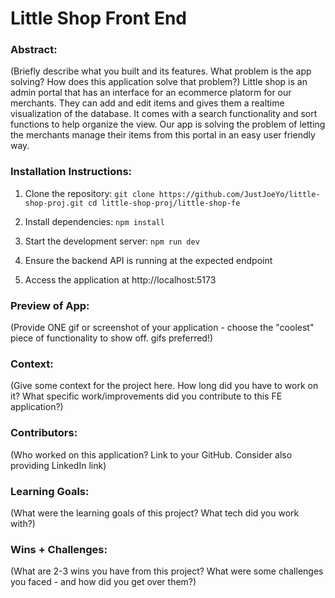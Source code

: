 # Little Shop Front End

### Abstract:

(Briefly describe what you built and its features. What problem is the app solving? How does this application solve that problem?)
Little shop is an admin portal that has an interface for an ecommerce platorm for our merchants. They can add and edit items and gives them a realtime visualization of the database. It comes with a search functionality and sort functions to help organize the view. Our app is solving the problem of letting the merchants manage their items from this portal in an easy user friendly way.
### Installation Instructions:

1. Clone the repository:
`git clone https://github.com/JustJoeYo/little-shop-proj.git
cd little-shop-proj/little-shop-fe`

2. Install dependencies:
`npm install`

3. Start the development server:
`npm run dev`

4. Ensure the backend API is running at the expected endpoint

5. Access the application at http://localhost:5173

### Preview of App:

(Provide ONE gif or screenshot of your application - choose the "coolest" piece of functionality to show off. gifs preferred!)

### Context:

(Give some context for the project here. How long did you have to work on it? What specific work/improvements did you contribute to this FE application?)

### Contributors:

(Who worked on this application? Link to your GitHub. Consider also providing LinkedIn link)

### Learning Goals:

(What were the learning goals of this project? What tech did you work with?)

### Wins + Challenges:

(What are 2-3 wins you have from this project? What were some challenges you faced - and how did you get over them?)

